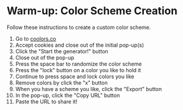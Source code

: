 # Warm-up: Color Scheme Creation
Follow these instructions to create a custom color scheme.

1. Go to [coolors.co](https://coolors.co)
1. Accept cookies and close out of the initial pop-up(s)
1. Click the "Start the generator!" button
1. Close out of the pop-up
1. Press the space bar to randomize the color scheme
1. Press the "lock" button on a color you like to hold it
1. Continue to press space and lock colors you like
1. Remove colors by click the "x" button
1. When you have a scheme you like, click the "Export" button
1. In the pop-up, click the "Copy URL" button
1. Paste the URL to share it!
